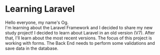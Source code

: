 # Learning Laravel

Hello everyone, my name's Og.  
I'm learning about the Laravel Framework and I decided to share my new study project!
I  decided to learn about Laravel in an old version (V7). After that, I'll learn about the most recent versions. 
The focus of this project is working with forms. 
The Back End needs to perform some validations and save data in the database.    
